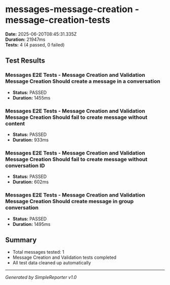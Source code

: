 # messages-message-creation - message-creation-tests

**Date:** 2025-06-20T08:45:31.335Z  
**Duration:** 21947ms  
**Tests:** 4 (4 passed, 0 failed)

## Test Results


### Messages E2E Tests - Message Creation and Validation Message Creation Should create a message in a conversation
- **Status:** PASSED
- **Duration:** 1455ms



### Messages E2E Tests - Message Creation and Validation Message Creation Should fail to create message without content
- **Status:** PASSED
- **Duration:** 933ms



### Messages E2E Tests - Message Creation and Validation Message Creation Should fail to create message without conversation ID
- **Status:** PASSED
- **Duration:** 602ms



### Messages E2E Tests - Message Creation and Validation Message Creation Should create message in group conversation
- **Status:** PASSED
- **Duration:** 1495ms



## Summary

- Total messages tested: 1
- Message Creation and Validation tests completed
- All test data cleaned up automatically

---
*Generated by SimpleReporter v1.0*
